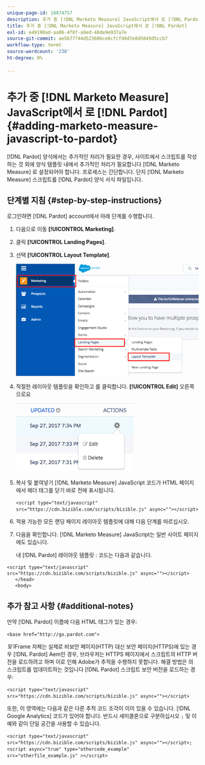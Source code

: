 ```yaml
---
unique-page-id: 18874757
description: 추가 중 [!DNL Marketo Measure] JavaScript에서 로 [!DNL Pardot] - [!DNL Marketo Measure] - 제품 설명서
title: 추가 중 [!DNL Marketo Measure] JavaScript에서 로 [!DNL Pardot]
exl-id: e49190ad-aa86-4f8f-a9ed-48de9e937a7e
source-git-commit: ae5b77744d523606ce6cfcf48d7e8d5049d5ccb7
workflow-type: tm+mt
source-wordcount: '238'
ht-degree: 0%

---
```


# 추가 중 [!DNL Marketo Measure] JavaScript에서 로 [!DNL Pardot] {#adding-marketo-measure-javascript-to-pardot}

[!DNL Pardot] 양식에서는 추가적인 처리가 필요한 경우, 사이트에서 스크립트를 작성하는 것 외에 양식 템플릿 내에서 추가적인 처리가 필요합니다 [!DNL Marketo Measure] 로 설정되어야 합니다. 프로세스는 간단합니다. 단지 [!DNL Marketo Measure] 스크립트를 [!DNL Pardot] 양식 서식 파일입니다.

## 단계별 지침 {#step-by-step-instructions}

로그인하면 [!DNL Pardot] account에서 아래 단계를 수행합니다.

1. 다음으로 이동 **[!UICONTROL Marketing]**.

1. 클릭 **[!UICONTROL Landing Pages]**.

1. 선택 **[!UICONTROL Layout Template]**.

   ![](assets/1-3.png)

1. 적절한 레이아웃 템플릿을 확인하고 를 클릭합니다. **[!UICONTROL Edit]** 오른쪽으로요

   ![](assets/2-1.png)

1. 복사 및 붙여넣기 [!DNL Marketo Measure] JavaScript 코드가 HTML 페이지에서 헤더 태그를 닫기 바로 전에 표시됩니다.

   `<script type="text/javascript" src="https://cdn.bizible.com/scripts/bizible.js" async=""></script>`

1. 적용 가능한 모든 랜딩 페이지 레이아웃 템플릿에 대해 다음 단계를 따르십시오.

1. 다음을 확인합니다. [!DNL Marketo Measure] JavaScript는 일반 사이트 페이지에도 있습니다.

   내 [!DNL Pardot] 레이아웃 템플릿 : 코드는 다음과 같습니다.

```text
<script type="text/javascript" src="https://cdn.bizible.com/scripts/bizible.js" async=""></script>
   </head>
   <body>
```

## 추가 참고 사항 {#additional-notes}

만약 [!DNL Pardot] 이름에 다음 HTML 태그가 있는 경우:

`<base href="http://go.pardot.com">`

_및_ IFrame 자체는 실제로 비보안 페이지(HTTP) 대신 보안 페이지(HTTPS)에 있는 경우 [!DNL Pardot] Aem인 경우, 브라우저는 HTTPS 페이지에서 스크립트의 HTTP 버전을 로드하려고 하며 이로 인해 Adobe가 추적을 수행하지 못합니다. 해결 방법은 의 스크립트를 업데이트하는 것입니다 [!DNL Pardot] 스크립트 보안 버전을 로드하는 경우:

`<script type="text/javascript" src="https://cdn.bizible.com/scripts/bizible.js" async=""></script>`

또한, 이 영역에는 다음과 같은 다른 추적 코드 조각이 이미 있을 수 있습니다. [!DNL Google Analytics] 코드가 있어야 합니다. 반드시 세미콜론으로 구분하십시오 `;` 및 이 예와 같이 단일 공간을 사용할 수 있습니다.

`<script type="text/javascript" src="https://cdn.bizible.com/scripts/bizible.js" async=""></script>; <script async="true" type="othercode_example" src="otherfile_example.js" ></script>`
